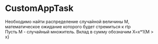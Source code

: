 # CustomAppTask
Необходимо найти распределение случайной величины M, математическое ожидание которого будет стремиться к rtp  
Пусть M - случайный множитель. Вклад в сумму обозначим X=x*1\{M > x\}
